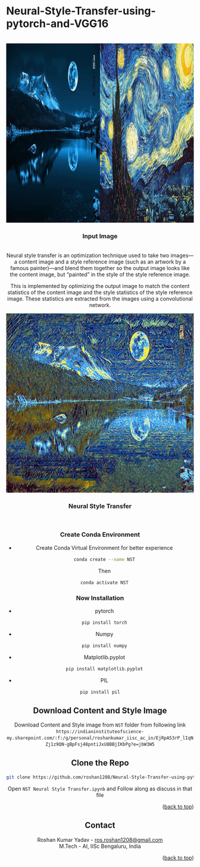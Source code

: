 # Neural-Style-Transfer-using-pytorch-and-VGG16


<div id="top"></div>


<!-- PROJECT LOGO -->
<br />
<div align="center">
  <a href="https://github.com/roshan1208/Face-Mask-Detection--CNN-VGG16-Transfer-Learning-">
    <img src="inputc.jpg" alt="Logo" width="1280" height="480">
  </a>

<h3 align="center">Input Image</h3>

  <p align="center">
    </p>
    <br />
    Neural style transfer is an optimization technique used to take two images—a content image and a style reference image (such as an artwork by a famous painter)—and blend them together so the output image looks like the content image, but “painted” in the style of the style reference image.

This is implemented by optimizing the output image to match the content statistics of the content image and the style statistics of the style reference image. These statistics are extracted from the images using a convolutional network.
    <div align="center">
  <a href="https://github.com/roshan1208/Face-Mask-Detection--CNN-VGG16-Transfer-Learning-">
    <img src="nst7_1000.png" alt="Logo" width="640" height="480">
  </a>

<h3 align="center">Neural Style Transfer</h3>

  <p align="center">
    
    
    

  </p>
      <br />
</div>
<p align="left">

### Create Conda Environment
* Create Conda Virtual Environment for better experience
  ```sh
  conda create --name NST
  ```
  Then
  ```sh
  conda activate NST
  ```
### Now Installation
* pytorch
  ```sh
  pip install torch
  ```
* Numpy
  ```sh
  pip install numpy
  ```
* Matplotlib.pyplot
  ```sh
  pip install matplotlib.pyplot
  ```
* PIL
```sh
pip install pil
```


## Download Content and Style Image
Download Content and Style image from `NST` folder from following link
`https://indianinstituteofscience-my.sharepoint.com/:f:/g/personal/roshankumar_iisc_ac_in/EjRpA53rP_lIqNZj1z9QN-gBpFsj48pntiJxU8BBjIKbPg?e=jbW3W5`

## Clone the Repo
   ```sh
   git clone https://github.com/roshan1208/Neural-Style-Transfer-using-pytorch-and-VGG16.git
   ```

 
 Open `NST Neural Style Transfer.ipynb` and Follow along as discuss in that file  


<p align="right">(<a href="#top">back to top</a>)</p>

<!-- CONTACT -->
## Contact

Roshan Kumar Yadav - ros.roshan1208@gmail.com <br />
M.Tech - AI, IISc Bengaluru, India

<p align="right">(<a href="#top">back to top</a>)</p>
